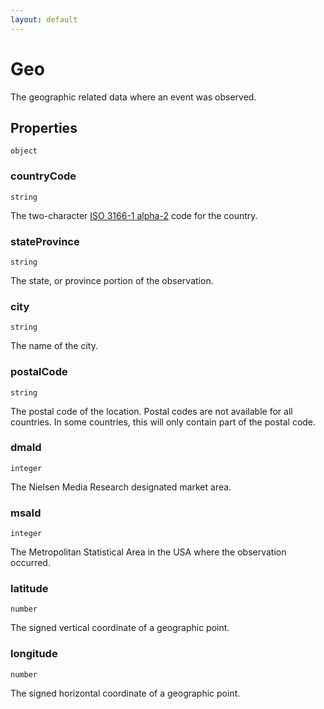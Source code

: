 ```yaml
---
layout: default
---
```


# Geo

The geographic related data where an event was observed.
## Properties

`object`


###  countryCode
`string` 

The two-character [ISO 3166-1 alpha-2](https://datahub.io/common/country-list) code for the country.


###  stateProvince
`string` 

The state, or province portion of the observation.


###  city
`string` 

The name of the city.


###  postalCode
`string` 

The postal code of the location. Postal codes are not available for all countries. In some countries, this will only contain part of the postal code.


###  dmaId
`integer` 

The Nielsen Media Research designated market area.


###  msaId
`integer` 

The Metropolitan Statistical Area in the USA where the observation occurred.


###  latitude
`number` 

The signed vertical coordinate of a geographic point.


###  longitude
`number` 

The signed horizontal coordinate of a geographic point.



